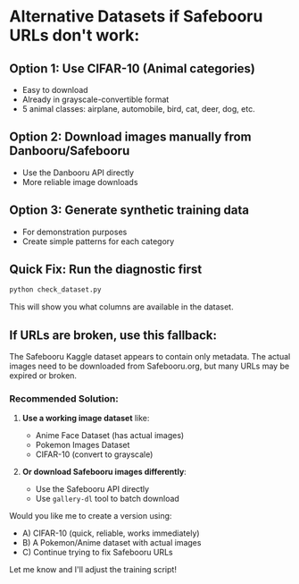 # Alternative Datasets if Safebooru URLs don't work:

## Option 1: Use CIFAR-10 (Animal categories)
- Easy to download
- Already in grayscale-convertible format
- 5 animal classes: airplane, automobile, bird, cat, deer, dog, etc.

## Option 2: Download images manually from Danbooru/Safebooru
- Use the Danbooru API directly
- More reliable image downloads

## Option 3: Generate synthetic training data
- For demonstration purposes
- Create simple patterns for each category

## Quick Fix: Run the diagnostic first

```bash
python check_dataset.py
```

This will show you what columns are available in the dataset.

## If URLs are broken, use this fallback:

The Safebooru Kaggle dataset appears to contain only metadata. The actual images need to be downloaded from Safebooru.org, but many URLs may be expired or broken.

### Recommended Solution:

1. **Use a working image dataset** like:
   - Anime Face Dataset (has actual images)
   - Pokemon Images Dataset  
   - CIFAR-10 (convert to grayscale)

2. **Or download Safebooru images differently**:
   - Use the Safebooru API directly
   - Use `gallery-dl` tool to batch download

Would you like me to create a version using:
- A) CIFAR-10 (quick, reliable, works immediately)
- B) A Pokemon/Anime dataset with actual images
- C) Continue trying to fix Safebooru URLs

Let me know and I'll adjust the training script!
